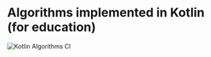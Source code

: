 # Algorithms implemented in Kotlin (for education)

![Kotlin Algorithms CI](https://github.com/ashtanko/algorithms-in-depth/workflows/Kotlin%20Algorithms%20CI/badge.svg)